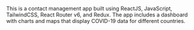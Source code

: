 This is a contact management app built using ReactJS, JavaScript, TailwindCSS, React Router v6, and Redux. The app includes a dashboard with charts and maps that display COVID-19 data for different countries.
